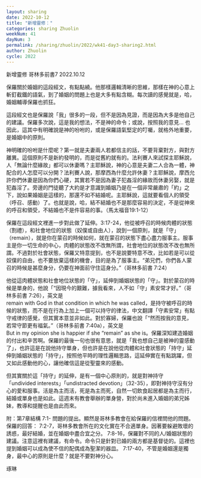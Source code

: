 ```yaml
---
layout: sharing
date: 2022-10-12
title: "新增靈修："
categories: sharing Zhuolin
weekNum: 41
dayNum: 3
permalink: /sharing/zhuolin/2022/wk41-day3-sharing2.html
author: Zhuolin
cycle: 2022
---  
```

新增靈修 哥林多前書7
2022.10.12

保羅關於婚姻的這段經文，有點點繞。他那樣邏輯清晰的思維，那樣在神的心意上斬釘截鐵的語氣，到了婚姻的問題上也是大多有點含糊。每次讀的感覺就是，哈，婚姻輔導保羅也抓狂。

這段經文也是保羅說「我」很多的一段，但不是因為見證，而是因為大多是他自己的建議。保羅多次說，這是我的想法，不是神的命令；或說，按照我的意見… 也因此，這其中有明確說是神的吩咐的，或是保羅語氣堅定的叮囑，就格外地重要，是婚姻中的原則。

神明確的吩咐是什麼呢？第一就是夫妻兩人若都信主的話，不要背棄對方，與對方離異。這個原則不是新約發明的，而是從舊約就有的。法利賽人來試探主耶穌說，人「無論什麼緣故」都可以休妻嗎？主耶穌說，神的心意是夫妻二人合為一體，神配合的人怎麼可以分開？法利賽人說，那摩西為什麼允許休妻？主耶穌說，摩西允許你們休妻是因為你們心硬，其實若不是因為妻子犯姦淫的緣故而休妻另娶，就是犯姦淫了。旁邊的門徒聽了大約是才意識到婚姻乃是在一個非常嚴肅的「約」之下，說如果婚姻是這樣的，那還不如不結婚呢。主耶穌說，這就要看個人的領受（呼召、感動）了。也就是說，哈，結不結婚也不是那麼容易的決定，不是從神來的呼召和領受，不結婚也不是件容易的事。（馬太福音19:1-12）

保羅在這段經文裡進一步對此做了延伸。3:17-24，他從被呼召的時候肉體的狀態（割禮），和社會地位的狀態（奴僕或自由人），說到一個原則，就是「守」（remain），就是你在蒙召的時候如何，就在蒙召的狀態下盡心盡力服事主。服事主是你一切生命的中心，肉體的狀態改不改無所謂，社會地位的狀態改不改也無所謂。不過對於社會狀態，保羅又特意提到，也不是說要特意不改，比如若是可以從奴僕的自由，也不要放棄這樣的機會，目的是為了服事主。“弟兄們，你們各人蒙召的時候是甚麼身分，仍要在神面前守住這身分。”（哥林多前書‬ ‭7:24‬）

他從這肉體狀態和社會地位狀態的「守」，延伸到婚姻狀態的「守」。對於蒙召的時候是單身的，他說「“因現今的艱難，據我看來，人不如「守」素安常才好。”（哥林多前書‬ ‭7:26），英文是remain with God in that condition in which he was called，是持守被呼召的時候的狀態，而不是在行為上加上一個可以持守的律法，中文翻譯「守素安常」有點守戒律的感覺，但其實本意並非如此。對於寡婦，保羅也說「“然而按我的意見，若常守節更有福氣。”（哥林多前書‬ ‭7:40‬a），英文是But in my opinion she is happier if she “remain” as she is。保羅深知建造婚姻的付出和辛苦啊。保羅的最後一句也很有意思，就是「我也想自己是被神的靈感動了」，也許這是在說他持守單身，但也許是在說他從肉體和社會狀態的「持守」延伸到婚姻狀態的「持守」，按照他平時的理性邏輯思路，這延伸實在有點跳躍，但又如此感動他的心，讓他確信這是從聖靈來的感動。

但其實關於這「持守」的延伸，是有一個中心原則的，就是對神持守「undivided interests」「undistracted devotion」（32-35），即對神持守沒有分心的愛和服事。活是為主而活，死是為主而死，自然一切飲食起居都是為主而行，結婚或單身也是如此。這週末有教會舉辦的單身營，對於尚未進入婚姻的弟兄姊妹，教導和提醒也是由此而來。

附：第7章結構
7:1- 問題的提出。顯然是哥林多教會在給保羅的信裡問他的問題。
保羅的回答：
7:2-7，哥林多教會所在的文化實在不合適單身。因著要躲避敗壞的誘惑，最好結婚，並在婚姻中盡合宜之分。
7:8-16，保羅對不同的人/婚姻狀態的建議。注意這裡有建議，有命令。命令只是針對已婚的兩方都是基督徒的。這裡也提到婚姻可以成為使不信的配偶成為聖潔的器皿。
7:17-40，不管是婚姻還是獨身，最中心的原則是什麼？就是不要對神分心。


琢琳
